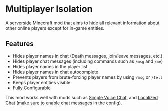 # Multiplayer Isolation

A serverside Minecraft mod that aims to hide all relevant information about other online players except for in-game entities.

## Features

- Hides player names in chat (Death messages, join/leave messages, etc.)
- Hides player chat messages (including commands such as `/msg` and `/me`)
- Hides player names in the player list
- Hides player names in chat autocomplete
- Prevents players from brute-forcing player names by using `/msg` or `/tell`
- Keeps player entities visible
- Fully Configurable

This mod works well with mods such as [Simple Voice Chat](https://modrinth.com/plugin/simple-voice-chat), and [Localized Chat](https://modrinth.com/mod/localized-chat) (make sure to enable chat messages in the config).
